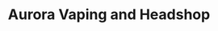 ---
title: "Aurora Vaping and Headshop"
url: /cambridge/aurora-vaping-and-headshop/
shop: e-cigarette
---